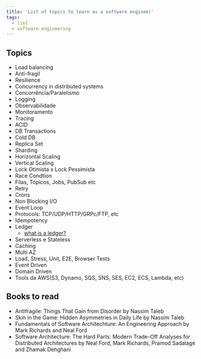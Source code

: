 ```yaml
---
title: 'List of topics to learn as a software engineer'
tags:
  - list
  - software-engineering
---
```


## Topics

- Load balancing
- Anti-fragil
- Resilience
- Concurrency in distributed systems
- Concorrência/Paralelismo
- Logging
- Observabilidade
- Monitoramento
- Tracing
- ACID
- DB Transactions
- Cold DB
- Replica Set
- Sharding
- Horizontal Scaling
- Vertical Scaling
- Lock Otimista x Lock Pessimista
- Race Condtion
- Filas, Tópicos, Jobs, PubSub etc
- Retry
- Crons
- Non Blocking I/O
- Event Loop
- Protocols: TCP/UDP/HTTP/GRPc/FTP, etc
- Idempotency
- Ledger
  - [what is a ledger?](/blog/what-is-a-ledger)
- Serverless e Stateless
- Caching
- Multi AZ
- Load, Stress, Unit, E2E, Browser Tests
- Event Driven
- Domain Driven
- Tools da AWS(S3, Dynamo, SQS, SNS, SES, EC2,
  ECS, Lambda, etc)

## Books to read

- Antifragile: Things That Gain from Disorder by Nassim Taleb
- Skin in the Game: Hidden Asymmetries in Daily Life by Nassim Taleb
- Fundamentals of Software Architechture: An Engineering Approach by Mark Richards and Neal Ford
- Software Architecture: The Hard Parts: Modern Trade-Off Analyses for Distributed Architectures by Neal Ford, Mark Richards, Pramod Sadalage and Zhamak Dehghani
